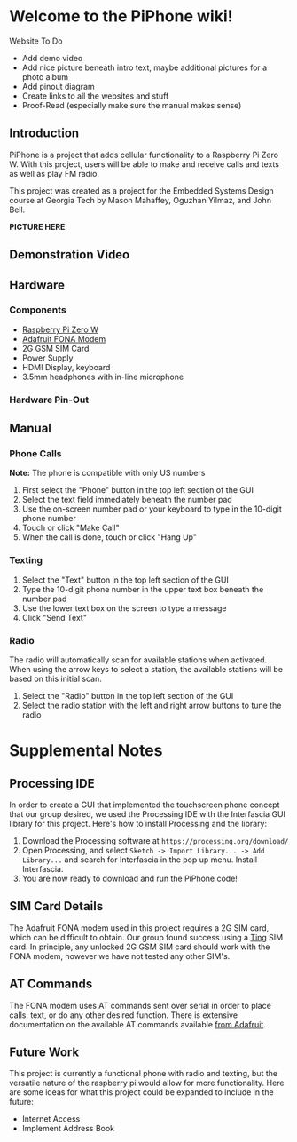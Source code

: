# Welcome to the PiPhone wiki!
Website To Do
* Add demo video
* Add nice picture beneath intro text, maybe additional pictures for a photo album
* Add pinout diagram
* Create links to all the websites and stuff
* Proof-Read (especially make sure the manual makes sense)

## Introduction

PiPhone is a project that adds cellular functionality to a Raspberry Pi Zero W. With this project, users will be able to make and receive calls and texts as well as play FM radio.

This project was created as a project for the Embedded Systems Design course at Georgia Tech by Mason Mahaffey, Oguzhan Yilmaz, and John Bell.

**PICTURE HERE**

## Demonstration Video

## Hardware
### Components
* [Raspberry Pi Zero W](https://www.raspberrypi.org/products/raspberry-pi-zero-w/)
* [Adafruit FONA Modem](https://www.adafruit.com/product/1946)
* 2G GSM SIM Card
* Power Supply
* HDMI Display, keyboard
* 3.5mm headphones with in-line microphone

### Hardware Pin-Out

## Manual
### Phone Calls
**Note:** The phone is compatible with only US numbers
1. First select the "Phone" button in the top left section of the GUI
2. Select the text field immediately beneath the number pad
3. Use the on-screen number pad or your keyboard to type in the 10-digit phone number 
4. Touch or click "Make Call"
5. When the call is done, touch or click "Hang Up"

### Texting
1. Select the "Text" button in the top left section of the GUI
2. Type the 10-digit phone number in the upper text box beneath the number pad
3. Use the lower text box on the screen to type a message
4. Click "Send Text"

### Radio
The radio will automatically scan for available stations when activated. When using the arrow keys to select a station, the available stations will be based on this initial scan.
1. Select the "Radio" button in the top left section of the GUI
2. Select the radio station with the left and right arrow buttons to tune the radio

# Supplemental Notes
## Processing IDE
In order to create a GUI that implemented the touchscreen phone concept that our group desired, we used the Processing IDE with the Interfascia GUI library for this project. Here's how to install Processing and the library:
1. Download the Processing software at `https://processing.org/download/`
2. Open Processing, and select `Sketch -> Import Library... -> Add Library...` and search for Interfascia in the pop up menu. Install Interfascia.
3. You are now ready to download and run the PiPhone code!

## SIM Card Details
The Adafruit FONA modem used in this project requires a 2G SIM card, which can be difficult to obtain. Our group found success using a [Ting](https://ting.com/) SIM card. In principle, any unlocked 2G GSM SIM card should work with the FONA modem, however we have not tested any other SIM's.

## AT Commands
The FONA modem uses AT commands sent over serial in order to place calls, text, or do any other desired function. There is extensive documentation on the available AT commands available [from Adafruit](https://cdn-shop.adafruit.com/product-files/1946/SIM800+Series_AT+Command+Manual_V1.09.pdf).
 

## Future Work
This project is currently a functional phone with radio and texting, but the versatile nature of the raspberry pi would allow for more functionality. Here are some ideas for what this project could be expanded to include in the future:
* Internet Access
* Implement Address Book
